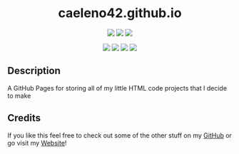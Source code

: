 <h1 align="center">caeleno42.github.io</h1>

<p align="center">
  <img src="https://img.shields.io/github/repo-size/CaelenO42/dark-mode" />
  <img src="https://img.shields.io/github/languages/top/CaelenO42/dark-mode"  />
  <img src="https://img.shields.io/github/last-commit/CaelenO42/dark-mode" >
</p>

<p align="center">
  <img src="https://img.shields.io/badge/HTML-orange" />
  <img src="https://img.shields.io/badge/CSS3-blue" />
  <img src="https://img.shields.io/badge/SCSS-ff69b4" />
  <img src="https://img.shields.io/badge/JavaScript-yellow" />
</p>

## Description

A GitHub Pages for storing all of my little HTML code projects that I decide to make

## Credits

If you like this feel free to check out some of the other stuff on my [GitHub](https://github.com/CaelenO42) or go visit my [Website](https://CaelenO42.github.io)!
